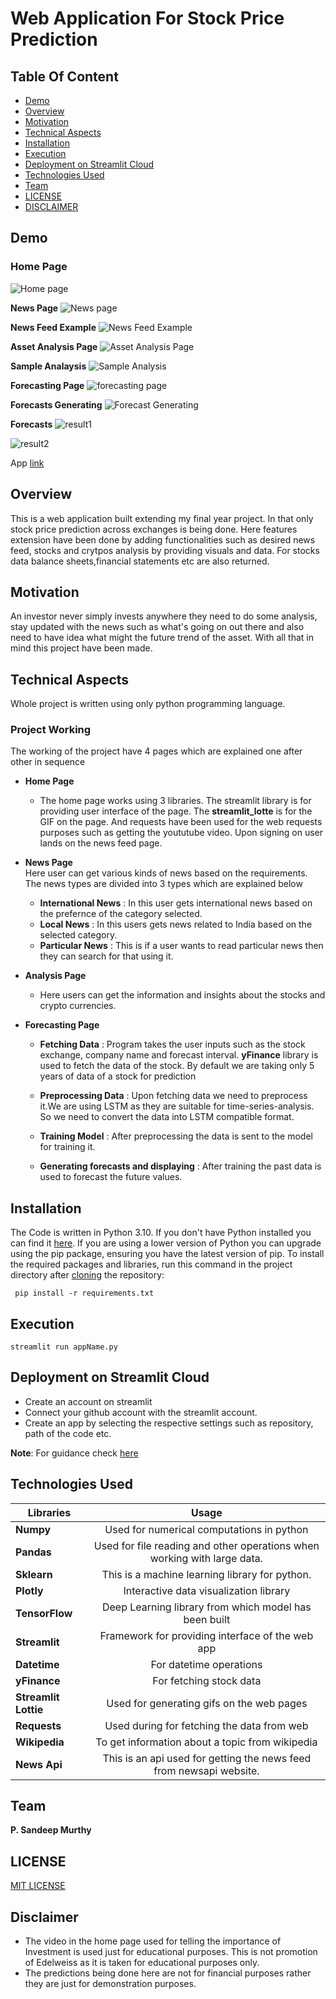 # Web Application For Stock Price Prediction

## Table Of Content

+ [Demo](#demo)
+ [Overview](#overview)
+ [Motivation](#motivation)
+ [Technical Aspects](#technincal)
+ [Installation](#installation)
+ [Execution](#running)
+ [Deployment on Streamlit Cloud](#deploy)
+ [Technologies Used](#tech)
+ [Team](#team)
+ [LICENSE](LICENSE)
+ [DISCLAIMER](#disclaimer)


<a id="demo"></a><h2>Demo</h2>

### Home Page
![Home page](https://github.com/Sandy0002/Web-Application-For-Finance/assets/110614803/99340e92-69bf-447c-9904-a4a0d043bcec)

**News Page**
![News page](https://github.com/Sandy0002/Web-Application-For-Finance/assets/110614803/799418ff-e93c-4de7-96f4-6d31da9ca0f4)


**News Feed Example**
![News Feed Example](https://github.com/Sandy0002/Web-Application-For-Finance/assets/110614803/5e197598-039b-434d-90f6-e9f985587940)

**Asset Analysis Page**
![Asset Analysis Page](https://github.com/Sandy0002/Web-Application-For-Finance/assets/110614803/d6c0e1ec-dd04-4ade-8182-3925e497451b)

**Sample Analaysis**
![Sample Analysis](https://github.com/Sandy0002/Web-Application-For-Finance/assets/110614803/74d1d1b5-c039-41ae-a221-525379509e77)

**Forecasting Page**
![forecasting page](https://github.com/Sandy0002/Web-Application-For-Finance/assets/110614803/cf31a57e-b4b0-4b0b-a1b9-5caae3f38259)

**Forecasts Generating**
![Forecast Generating](https://github.com/Sandy0002/Web-Application-For-Finance/assets/110614803/0b60890c-d26d-4a14-9136-dbf74ad05627)


**Forecasts**
![result1](https://github.com/Sandy0002/Web-Application-For-Finance/assets/110614803/63809156-a304-4c6f-96a5-0f838c9208c6)

![result2](https://github.com/Sandy0002/Web-Application-For-Finance/assets/110614803/f327defb-f4e7-45a5-8bce-214939eb53be)

App [link](https://sandy0002-web-application-for-finance-homehome-jz9ii7.streamlit.app/)
<a id="overview"></a><h2>Overview</h2>
This is a web application built extending my final year project. In that only stock price prediction across exchanges is being done. Here features extension have been done by adding functionalities such as desired news feed, stocks and crytpos analysis by providing visuals and data. For stocks data balance sheets,financial statements etc are also returned.

<a id="motivation"></a><h2>Motivation</h2>
An investor never simply invests anywhere they need to do some analysis, stay updated with the news such as what's going on out there and also need to have idea what might the future trend of the asset. With all that in mind this project have been made.

<a id="technincal"></a><h2>Technical Aspects</h2>

Whole project is written using only python programming language.

### Project Working
The working of the project have 4 pages which are explained one after other in sequence

+ **Home Page**
  + The home page works using 3 libraries. The streamlit library is for providing user interface of the page. The **streamlit_lotte** is for the GIF on the page. And requests have been used for the web requests purposes such as getting the yoututube video. Upon signing on user lands on the news feed page.

+ **News Page** \
  Here user can get various kinds of news based on the requirements. The news types are divided into 3 types which are explained below
  + **International News** : In this user gets international news based on the prefernce of the category selected.
  + **Local News** : In this users gets news related to India based on the selected category.
  + **Particular News** : This is if a user wants to read particular news then they can search for that using it.

+ **Analysis Page** 
  + Here users can get the information and insights about the stocks and crypto currencies.
  
+ **Forecasting Page**

  + **Fetching Data** : Program takes the user inputs such as the stock exchange, company name and forecast interval. **yFinance** library is used to fetch the data of the stock. By default we are taking only 5 years of data of  a stock for prediction
  
  + **Preprocessing Data** : Upon fetching data we need to preprocess it.We are using LSTM as they are suitable for time-series-analysis. So we need to convert the data into LSTM compatible format.

  + **Training Model** : After preprocessing the data is sent to the model for training it.

  + **Generating forecasts and displaying** :
  After training the past data is used to forecast the future values.
  

<a id="installation"></a><h2>Installation</h2>
The Code is written in Python 3.10. If you don't have Python installed you can find it [here](https://www.python.org/downloads/). If you are using a lower version of Python you can upgrade using the pip package, ensuring you have the latest version of pip. To install the required packages and libraries, run this command in the project directory after [cloning](https://www.howtogeek.com/451360/how-to-clone-a-github-repository/) the repository:

``` pip install -r requirements.txt```


<a id="running"></a><h2>Execution</h2>

```streamlit run appName.py```

<a id="deploy"></a><h2>Deployment on Streamlit Cloud</h2>

+ Create an account on streamlit
+ Connect your github account with the streamlit account.
+ Create an app by selecting the respective settings such as repository, path of the code etc.

**Note**: For guidance check [here](#https://www.youtube.com/watch?time_continue=1&v=kXvmqg8hc70&embeds_referring_euri=https%3A%2F%2Fwww.bing.com%2F&embeds_referring_origin=https%3A%2F%2Fwww.bing.com&source_ve_path=Mjg2NjY&feature=emb_logo)


<a id="tech"></a><h2>Technologies Used</h2>

| Libraries        | Usage       
| ------------- |:-------------:|
**Numpy**  | Used for numerical computations in python
 **Pandas** | Used for file reading and other operations when working with large data.
 **Sklearn** | This is a machine learning library for python.
 **Plotly** | Interactive data visualization library
 **TensorFlow** | Deep Learning library from which model has been built
 **Streamlit** | Framework for providing interface of the web app
 **Datetime** | For datetime operations
 **yFinance** | For fetching stock data
 **Streamlit Lottie** | Used for generating gifs on the web pages
 **Requests** | Used during for fetching the data from web
 **Wikipedia** | To get information about a topic from wikipedia
 **News Api** | This is an api used for getting the news feed from newsapi website.

<a id="team"></a><h2>Team</h2>
**P. Sandeep Murthy**


<a id="license"></a><h2>LICENSE</h2>
[MIT LICENSE](LICENSE)

<a id="disclaimer"></a><h2>Disclaimer</h2>
+ The video in the home page used for telling the importance of Investment is used just for educational purposes. This is not promotion of Edelweiss as it is taken for educational purposes only.
+  The predictions being done here are not for financial purposes rather they are just for demonstration purposes.
